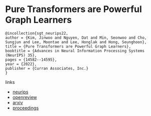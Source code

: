 # Pure Transformers are Powerful Graph Learners

```
@incollection{sgt_neurips22,
author = {Kim, Jinwoo and Nguyen, Dat and Min, Seonwoo and Cho, Sungjun and Lee, Moontae and Lee, Honglak and Hong, Seunghoon},
title = {Pure Transformers are Powerful Graph Learners},
booktitle = {Advances in Neural Information Processing Systems (NeurIPS) 35},
pages = {14582--14595},
year = {2022},
publisher = {Curran Associates, Inc.}
}
```

links
- [neurips](https://nips.cc/Conferences/2022/Schedule?showEvent=54611)
- [openreview](https://openreview.net/forum?id=um2BxfgkT2_)
- [arxiv](https://arxiv.org/abs/2207.02505)
- [proceedings](https://papers.nips.cc//paper_files/paper/2022/hash/5d84236751fe6d25dc06db055a3180b0-Abstract-Conference.html)
